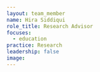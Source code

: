 ```yaml
---
layout: team_member
name: Hira Siddiqui
role_title: Research Advisor
focuses:
  - education
practice: Research
leadership: false
image:
---
```


